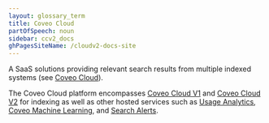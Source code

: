 ```yaml
---
layout: glossary_term
title: Coveo Cloud
partOfSpeech: noun
sidebar: ccv2_docs
ghPagesSiteName: /cloudv2-docs-site
---
```


A SaaS solutions providing relevant search results from multiple indexed systems (see [Coveo Cloud](http://www.coveo.com/go?dest=cloudhelp&lcid=9&context=1)). 

The Coveo Cloud platform encompasses [Coveo Cloud V1](coveo-cloud-v1.md) and [Coveo Cloud V2](coveo-cloud-v2.md) for indexing as well as other hosted services such as [Usage Analytics](usage-analytics.md), [Coveo Machine Learning](coveo-maching-learning.md), and [Search Alerts](search-alerts.md). 